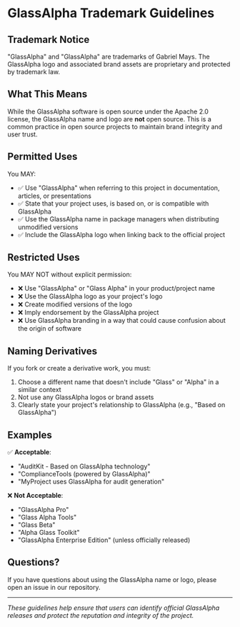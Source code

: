 # GlassAlpha Trademark Guidelines

## Trademark Notice

"GlassAlpha" and "GlassAlpha" are trademarks of Gabriel Mays. The GlassAlpha logo and associated brand assets are proprietary and protected by trademark law.

## What This Means

While the GlassAlpha software is open source under the Apache 2.0 license, the GlassAlpha name and logo are **not** open source. This is a common practice in open source projects to maintain brand integrity and user trust.

## Permitted Uses

You MAY:
- ✅ Use "GlassAlpha" when referring to this project in documentation, articles, or presentations
- ✅ State that your project uses, is based on, or is compatible with GlassAlpha
- ✅ Use the GlassAlpha name in package managers when distributing unmodified versions
- ✅ Include the GlassAlpha logo when linking back to the official project

## Restricted Uses

You MAY NOT without explicit permission:
- ❌ Use "GlassAlpha" or "Glass Alpha" in your product/project name
- ❌ Use the GlassAlpha logo as your project's logo
- ❌ Create modified versions of the logo
- ❌ Imply endorsement by the GlassAlpha project
- ❌ Use GlassAlpha branding in a way that could cause confusion about the origin of software

## Naming Derivatives

If you fork or create a derivative work, you must:
1. Choose a different name that doesn't include "Glass" or "Alpha" in a similar context
2. Not use any GlassAlpha logos or brand assets
3. Clearly state your project's relationship to GlassAlpha (e.g., "Based on GlassAlpha")

## Examples

✅ **Acceptable**:
- "AuditKit - Based on GlassAlpha technology"
- "ComplianceTools (powered by GlassAlpha)"
- "MyProject uses GlassAlpha for audit generation"

❌ **Not Acceptable**:
- "GlassAlpha Pro"
- "Glass Alpha Tools"
- "Glass Beta"
- "Alpha Glass Toolkit"
- "GlassAlpha Enterprise Edition" (unless officially released)

## Questions?

If you have questions about using the GlassAlpha name or logo, please open an issue in our repository.

---

*These guidelines help ensure that users can identify official GlassAlpha releases and protect the reputation and integrity of the project.*
